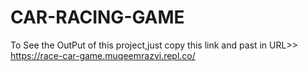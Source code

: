 # CAR-RACING-GAME
To See the OutPut of this project,just copy this link and past in URL>> https://race-car-game.muqeemrazvi.repl.co/
